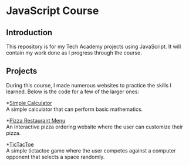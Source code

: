 # JavaScript Course
## Introduction
This repository is for my Tech Academy projects using JavaScript.  It will contain my work done as I progress through the course.
## Projects
During this course, I made numerous websites to practice the skills I learned.  Below is the code for a few of the larger ones:  

*[Simple Calculator](Calculator/calculator.html)  
A simple calculator that can perform basic mathematics.

*[Pizza Restaurant Menu](Pizza_Project/Pizza.html)  
An interactive pizza ordering website where the user can customize their pizza.

*[TicTacToe](TicTacToe/TicTacToe.html)  
A simple tictactoe game where the user competes against a computer opponent that selects a space randomly.
